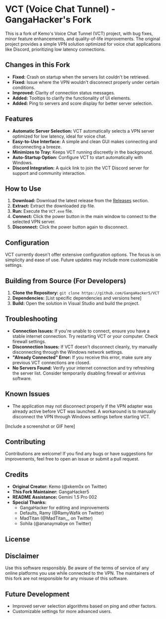 # VCT (Voice Chat Tunnel) - GangaHacker's Fork

This is a fork of Kemo's Voice Chat Tunnel (VCT) project, with bug fixes, minor feature enhancements, and quality-of-life improvements. The original project provides a simple VPN solution optimized for voice chat applications like Discord, prioritizing low latency connections.

## Changes in this Fork

* **Fixed:** Crash on startup when the servers list couldn't be retrieved.
* **Fixed:** Issue where the VPN wouldn't disconnect properly under certain conditions.
* **Improved:** Clarity of connection status messages.
* **Added:** Tooltips to clarify the functionality of UI elements.
* **Added:** Ping to servers and score display for better server selection.


## Features

* **Automatic Server Selection:** VCT automatically selects a VPN server optimized for low latency, ideal for voice chat.
* **Easy-to-Use Interface:** A simple and clean GUI makes connecting and disconnecting a breeze.
* **Minimizes to Tray:** Keeps VCT running discreetly in the background.
* **Auto-Startup Option:** Configure VCT to start automatically with Windows.
* **Discord Integration:** A quick link to join the VCT Discord server for support and community interaction.

## How to Use

1. **Download:** Download the latest release from the [Releases](Releases_Link_Here) section.
2. **Extract:** Extract the downloaded zip file.
3. **Run:** Execute the `VCT.exe` file.
4. **Connect:** Click the power button in the main window to connect to the selected VPN server.
5. **Disconnect:** Click the power button again to disconnect.

## Configuration

VCT currently doesn't offer extensive configuration options. The focus is on simplicity and ease of use. Future updates may include more customizable settings.

## Building from Source (For Developers)

1. **Clone the Repository:** `git clone https://github.com/GangaHacker5/VCT`
2. **Dependencies:**  [List specific dependencies and versions here]
3. **Build:** Open the solution in Visual Studio and build the project.


## Troubleshooting

* **Connection Issues:** If you're unable to connect, ensure you have a stable internet connection. Try restarting VCT or your computer. Check firewall settings.
* **Disconnection Issues:** If VCT doesn't disconnect cleanly, try manually disconnecting through the Windows network settings.
* **"Already Connected" Error:** If you receive this error, make sure any previous VCT connections are closed.
* **No Servers Found:** Verify your internet connection and try refreshing the server list. Consider temporarily disabling firewall or antivirus software.

## Known Issues

* The application may not disconnect properly if the VPN adapter was already active before VCT was launched. A workaround is to manually disconnect the VPN through Windows settings before starting VCT.

[Include a screenshot or GIF here]

## Contributing

Contributions are welcome! If you find any bugs or have suggestions for improvements, feel free to open an issue or submit a pull request.


## Credits

* **Original Creator:** Kemo (@xkem0x on Twitter)
* **This Fork Maintainer:** GangaHacker5
* **README Assistance:** Gemini 1.5 Pro 002
* **Special Thanks:**
    * GangaHacker for editing and improvements
    * Defaults, Ramy (@RamyWafik on Twitter)
    * MadTitan (@MadTitan__ on Twitter)
    * Sohila (@ananaymabye on Twitter)


## License



## Disclaimer

Use this software responsibly. Be aware of the terms of service of any online platforms you use while connected to the VPN. The maintainers of this fork are not responsible for any misuse of this software.


## Future Development

* Improved server selection algorithms based on ping and other factors.
* Customizable settings for more advanced users.
